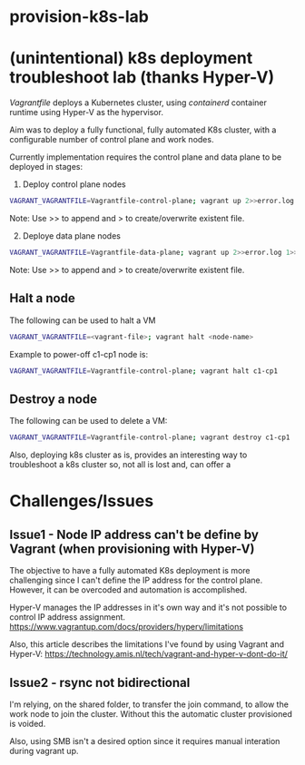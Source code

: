# provision-k8s-lab

# (unintentional) k8s deployment troubleshoot lab (thanks Hyper-V)

$Vagrantfile$ deploys a Kubernetes cluster, using $containerd$ container runtime using Hyper-V as the hypervisor.

Aim was to deploy a fully functional, fully automated K8s cluster, with a configurable number of control plane and work nodes.

Currently implementation requires the control plane and data plane to be deployed in stages:
1. Deploy control plane nodes
```sh
VAGRANT_VAGRANTFILE=Vagrantfile-control-plane; vagrant up 2>>error.log 1>>out.log
```
Note: Use >> to append and > to create/overwrite existent file.


2. Deploye data plane nodes 
```sh
VAGRANT_VAGRANTFILE=Vagrantfile-data-plane; vagrant up 2>>error.log 1>>out.log
```
Note: Use >> to append and > to create/overwrite existent file.

## Halt a node
The following can be used to halt a VM
```sh
VAGRANT_VAGRANTFILE=<vagrant-file>; vagrant halt <node-name>
```

Example to power-off c1-cp1 node is:
```sh
VAGRANT_VAGRANTFILE=Vagrantfile-control-plane; vagrant halt c1-cp1
```

## Destroy a node
The following can be used to delete a VM:
```sh
VAGRANT_VAGRANTFILE=Vagrantfile-control-plane; vagrant destroy c1-cp1
```



Also, deploying k8s cluster as is, provides an interesting way to troubleshoot a k8s cluster so, not all is lost and, can offer a


# Challenges/Issues

## Issue1 - Node IP address can't be define by Vagrant (when provisioning with Hyper-V)
The objective to have a fully automated K8s deployment is more challenging since I can't define the IP address for the control plane. However, it can be overcoded and automation is accomplished.

Hyper-V manages the IP addresses in it's own way and it's not possible to control IP address assignment.
https://www.vagrantup.com/docs/providers/hyperv/limitations

Also, this article describes the limitations I've found by using Vagrant and Hyper-V:
https://technology.amis.nl/tech/vagrant-and-hyper-v-dont-do-it/

## Issue2 - rsync not bidirectional
I'm relying, on the shared folder, to transfer the join command, to allow the work node to join the cluster. Without this the automatic cluster provisioned is voided.

Also, using SMB isn't a desired option since it requires manual interation during vagrant up.